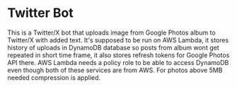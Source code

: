 # Twitter Bot
This is a Twitter/X bot that uploads image from Google Photos album to Twitter/X with added text. It's supposed to be run on AWS Lambda, it stores history of uploads in DynamoDB database so posts from album wont get repeated in short time frame, it also stores refresh tokens for Google Photos API there. AWS Lambda needs a policy role to be able to access DynamoDB even though both of these services are from AWS. For photos above 5MB needed compression is applied.
